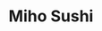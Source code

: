 ---
layout: place
title: "Miho Sushi"
permalink: /california/tarzana/miho-sushi.html
stateAbbr: CA
stateName: California
cityName: Tarzana
place_id: ChIJydqfIPeZwoARXHAejHmvAoE
photos:
  - name: >-
      places/ChIJydqfIPeZwoARXHAejHmvAoE/photos/AeeoHcKPU8dPHmru1GN9-yZqCf8ufjDvlQ4-GFBcDtupqgJJarLl1sw2QUXZv4Du5oSfmh5WotCGyiXdoyVv7dwBm_uyxSx0Wp3KkdTvPAtICNG0Sxgk1RK2gUdsCtIUVIsG0UdgLPLgtRBxKp7Bb_RAmiktcE1Rcp4i2DjgxO_AyGA1E1VCpblVm-FXQfO0buPmBcjpfIlmU95hkWWypkoUxKUor5JAQPdfdGvSiUDvp-hFrrhhcNfKPm1yIBhrTIVf8rOMjjt0yk8uxlfVfJZsCKwNIYAP5A7-zWnsrslWnWdWb73siGrzWEdIDpKKgZUJZxTRNZJ-jhyEpibjnuT46lG4ccS36gBZQqXvLaBVO9-PmSTTLgoaS2llHzSpIQhQ8NJApp39l7FgyBq0oJOgcLkLqurclptoMuKaeVSV-28sSQ
    widthPx: 2252
    heightPx: 4000
    authorAttributions:
      - displayName: Michael Mah (MIKE MAH)
        uri: https://maps.google.com/maps/contrib/105535836831712617974
        photoUri: >-
          https://lh3.googleusercontent.com/a-/ALV-UjXWamskU6ACYKFme6rzPqW3m5w0AdfX_Rgat_zUVCzNi-MA2MNcgQ=s100-p-k-no-mo
    flagContentUri: >-
      https://www.google.com/local/imagery/report/?cb_client=maps_api_places.places_api&image_key=!1e10!2sCIHM0ogKEICAgICBlNT4JA&hl=en-US
    googleMapsUri: >-
      https://www.google.com/maps/place//data=!3m4!1e2!3m2!1sCIHM0ogKEICAgICBlNT4JA!2e10!4m2!3m1!1s0x80c299f7209fdac9:0x8102af798c1e705c
  - name: >-
      places/ChIJydqfIPeZwoARXHAejHmvAoE/photos/AeeoHcItrtd70IrNER0L0_FAFxeMDC3RLQcfV74M4On0-fCPlspXYfLVvumI61kL6TfTMA7F65eJvM9Ofn3Hw0bbq2h-Dnp3-pQCRxhyJSY4n0vUuVocxgLBVuooYKd_bJeKSJczrt34fGzHi24HHnVrwf6g_NFb0NnDfcuzcUER_wSsJqnOISnr6G_6VMFq2T80cckqJyX9vwxc5WwgTagmAfL6i30SK95yt9nal6hTzn9tBut7exQGXNkiqyCk_YIgqqY6r952ACVktZp88zoUgyW2ujIheA9sPj9xNInuQvSpsSEcWKQ-EaR8rX4EIVpLYPGAlVrEQiGmxAK0TA-6p7M3o3e5BXMmyQayiMhz7_9AVHrQd5a2Y-7PxyuwYCQaG2cu1ZwwyisvEk6zkr61xZyzI95p4JHF6_vB4sn0ogIHyQ
    widthPx: 3840
    heightPx: 2160
    authorAttributions:
      - displayName: maya
        uri: https://maps.google.com/maps/contrib/111703793159844047404
        photoUri: >-
          https://lh3.googleusercontent.com/a-/ALV-UjXm5FXmvDtMq_cKataBfRHKnatZt_HETEJXpraphuzabEUV2ov3=s100-p-k-no-mo
    flagContentUri: >-
      https://www.google.com/local/imagery/report/?cb_client=maps_api_places.places_api&image_key=!1e10!2sCIHM0ogKEICAgIDj6vXQBQ&hl=en-US
    googleMapsUri: >-
      https://www.google.com/maps/place//data=!3m4!1e2!3m2!1sCIHM0ogKEICAgIDj6vXQBQ!2e10!4m2!3m1!1s0x80c299f7209fdac9:0x8102af798c1e705c
  - name: >-
      places/ChIJydqfIPeZwoARXHAejHmvAoE/photos/AeeoHcJorJ-xVM2pJ0Fef5A1Fng6gVm9nDg4dhQTKry7rwg8kZL7pirYMueo4RLT_kw2g4Y-SlVIsXGVyX1y-i-zpNObr6RIVicNJfvzzLSlnv6eP7bcvxwozX0sxBLdS48pyI2_-7jvk6tcDuOZI8HGlO81aGLhIzY9EytjJEWSCuBQOJxHfxv1aNPMisKhdNUWnc8DZNjS88eY_23OGta8jxAct5Qi1LcSIzxJobxGIp9SgxWb3h9xJNvFtiMtRshpSo9YXtNaJqLbPhyiIpXpoKYnm8vKVcx2GU94EcYFG6G9hl-n8mBEUiiclkiD9lrJRGqqTKUxaxjX_ySbzUE0ZAra8dQbdiqYPkdzbFIvXiasPaChwp1qzGTTU1-o4G6GVeQwsaKPuGqryXnD6wKdLJXEtkDKoYjW6amZRqFCMpevFOI
    widthPx: 4000
    heightPx: 3000
    authorAttributions:
      - displayName: Armen Tatiyants
        uri: https://maps.google.com/maps/contrib/105781324425893913328
        photoUri: >-
          https://lh3.googleusercontent.com/a-/ALV-UjWFJvEcy33cs0Nuta40Ia30MoTFTRkxFs1iDLfjHy0iiEGzsYDq=s100-p-k-no-mo
    flagContentUri: >-
      https://www.google.com/local/imagery/report/?cb_client=maps_api_places.places_api&image_key=!1e10!2sCIHM0ogKEICAgID7wr_X5gE&hl=en-US
    googleMapsUri: >-
      https://www.google.com/maps/place//data=!3m4!1e2!3m2!1sCIHM0ogKEICAgID7wr_X5gE!2e10!4m2!3m1!1s0x80c299f7209fdac9:0x8102af798c1e705c
  - name: >-
      places/ChIJydqfIPeZwoARXHAejHmvAoE/photos/AeeoHcJmPhO7ORibbPyQv7VdzKkkmMe47Q_QkCg7i49Vt7Xzb69C5L-LP2HMpr6sfsiQlHakvK_z1UNVdszKY54PVeCqGbpVlXBUFzi8KiMuU5eTceFoXLTZBq2noW2ZOFSPQWQbPfFst6sXg27nzKjrnAsFVShn3SpkfkXGZjFE3iq_R8O8KVZtEvOx7ek28nyVqKTTCFbQu2VhJbE_ExVzNILb2tWcrYfDeHVGncgCguki6VJblPKBfXV9in87odoWxV8_d1huVg1tuvPxQ-2GxQmq0ZtxT4pMVn72_jan4mhkyJBQvm0xALP3LNWY6XyzTDk8qxTdcMw8HpHbjT6NT7Zc_WEVSG3OVtpFiugc1Xnj1g0bXp-VCXy9F4Eivu38dGQqAKV3-R9evrN1cK2wr-OYrBHKeYgt8ONTj2cQt_UkLDRY
    widthPx: 4000
    heightPx: 3000
    authorAttributions:
      - displayName: Andrew Winner
        uri: https://maps.google.com/maps/contrib/110268062842045608859
        photoUri: >-
          https://lh3.googleusercontent.com/a-/ALV-UjUkJGDA59QAN-kBvjZjOUKKnW-_WZsjddgn-Q7o4SCPL_83fvZyCg=s100-p-k-no-mo
    flagContentUri: >-
      https://www.google.com/local/imagery/report/?cb_client=maps_api_places.places_api&image_key=!1e10!2sCIHM0ogKEICAgICR6KuJ_AE&hl=en-US
    googleMapsUri: >-
      https://www.google.com/maps/place//data=!3m4!1e2!3m2!1sCIHM0ogKEICAgICR6KuJ_AE!2e10!4m2!3m1!1s0x80c299f7209fdac9:0x8102af798c1e705c
  - name: >-
      places/ChIJydqfIPeZwoARXHAejHmvAoE/photos/AeeoHcK8kkKeHm0TYafpP2vo4alryDWUGA8y9ATEAhPnUKA8X4oFBfI1E-FKl2yw7L5RCoNtefEC3pIDMGtPNn-nHfEskioUcPF0xxL5d0yZ8A9ie1s846Y2q2_QWs5HygHtZ2suQdElqCyNbf9yFoQmkk88iC12bgJATHM4e0Pfk3X5-vusv1F7_LeV6fWOhnbit3TwCeEfRxjVrEjuSZKpEd7JePJtDEGisusCegRRI41b4fw1qXhz2xOvZmSvRNb1FCAN98sDbRmg9Lf28EB0oHyyZ7KTi_-Afknq3d_8Cykno5tQXBrnESpu00WU5_nXP6LSvH1Ql7aVdrJUtzxdF8grXCh43DyieNQLeorC-M-YTHf3Bz_h0-VE_HQnukz_Cs9hbTHutJlU8UIjMlmh8h2DHvs_5uVev0dnMviUCenTiMEu
    widthPx: 3472
    heightPx: 4624
    authorAttributions:
      - displayName: Aleksei Trifonenko
        uri: https://maps.google.com/maps/contrib/112346111952147380903
        photoUri: >-
          https://lh3.googleusercontent.com/a-/ALV-UjWPZ73YWJ0p_0GQ_TlKkY-9sv9KYymzW-FMjeH1jleBYL4mAPuiag=s100-p-k-no-mo
    flagContentUri: >-
      https://www.google.com/local/imagery/report/?cb_client=maps_api_places.places_api&image_key=!1e10!2sCIHM0ogKEICAgICT04mI8QE&hl=en-US
    googleMapsUri: >-
      https://www.google.com/maps/place//data=!3m4!1e2!3m2!1sCIHM0ogKEICAgICT04mI8QE!2e10!4m2!3m1!1s0x80c299f7209fdac9:0x8102af798c1e705c
  - name: >-
      places/ChIJydqfIPeZwoARXHAejHmvAoE/photos/AeeoHcIqLJww38g3e46AIfxdpmlHb2bf3pXobVQeA91A7OsthEvRsXcowlRDpwdA0H2tsOy_tJNWP9XyBqDbKW5U5i6xrbZmsuDcpDuoiXGkZ3nj0O_-HktPETtrxG5L_LmeLYVfTDqyB27By04mJg01JtXvpIptGNTFQES9mGx3fpIPQBLMXenyIjvnVBVUgoZ71mGJJvX5KyrdzsaHx9XYBMdXve74ELDRO7z2cQi9aIIQxCFFLjPeEveRfdSZqNIWCmzsQ00lHi8PLdJghG6aX3OAQYsZbkjPoMgpNui5K0bJWwvZqXmcM9O6kbVudYFKP8X8Dh0hPQ5GlToOdPQG82_IpfLvrMBc04zyHBVT0jlHZtmuqN7Qpn-R8MttgnQw2Xz6JYRMRe6yzqFEX8pgAxV072bEjNB0OUVPMHeqB1c
    widthPx: 3024
    heightPx: 4032
    authorAttributions:
      - displayName: Elizabeth Ulloa
        uri: https://maps.google.com/maps/contrib/106028886481540792728
        photoUri: >-
          https://lh3.googleusercontent.com/a-/ALV-UjXq0waC7BzEGhL3HyJ_DGoOyWocxCQvGgT1cqrL3VYOn5ZFO1gVvg=s100-p-k-no-mo
    flagContentUri: >-
      https://www.google.com/local/imagery/report/?cb_client=maps_api_places.places_api&image_key=!1e10!2sCIHM0ogKEICAgID3tMb-WQ&hl=en-US
    googleMapsUri: >-
      https://www.google.com/maps/place//data=!3m4!1e2!3m2!1sCIHM0ogKEICAgID3tMb-WQ!2e10!4m2!3m1!1s0x80c299f7209fdac9:0x8102af798c1e705c
  - name: >-
      places/ChIJydqfIPeZwoARXHAejHmvAoE/photos/AeeoHcJlofz7_WTSeXfwKvqC6wf0KzRV3XRDOjTmkgpC79W2cGywxrNuQt4GMBz5IcFVggi4OKvkxYEXDRYA3yXzv5ncrQHwDeaxQBLe9JR9OpaCnqPZfa2LUBk5pUpQDs1Yd8Rlw4OI0gTwMQ7z44gOnDPyyRPHDO8u17QoHrDxA_OYUgaIC7V4s5559uxP_5yse21I3bJE_c1QmXH0LJUoBnzsBjc1NCOcEzsBoJYCiMSiNBbnX35Q06sisiLYPy0gODiU6QmO2O5TUkn0IwGYVg57oF5Xv47NneGqU-vBzOlAhauz5SS5dJQUKhNkwD3NtBSKR0tzxGR9mCqYXI-u4PRPvyE11S6zVb2t8FjBi04oV23eP1_XwEA6QseSaZRp0ekxWE0Q_7M__uQTbdYJnwvYhQDJDxzf3kfmkuLoySOze1g-
    widthPx: 3024
    heightPx: 4032
    authorAttributions:
      - displayName: Nikolay Filichkin
        uri: https://maps.google.com/maps/contrib/114326988376629449369
        photoUri: >-
          https://lh3.googleusercontent.com/a-/ALV-UjVUwlhbETShCRUZkylZk3mLw01saQPx_uh4SxSzOTij6c2uYac-=s100-p-k-no-mo
    flagContentUri: >-
      https://www.google.com/local/imagery/report/?cb_client=maps_api_places.places_api&image_key=!1e10!2sCIHM0ogKEICAgIDO3Mux9wE&hl=en-US
    googleMapsUri: >-
      https://www.google.com/maps/place//data=!3m4!1e2!3m2!1sCIHM0ogKEICAgIDO3Mux9wE!2e10!4m2!3m1!1s0x80c299f7209fdac9:0x8102af798c1e705c
  - name: >-
      places/ChIJydqfIPeZwoARXHAejHmvAoE/photos/AeeoHcKvuyUV94FYsgrTlpxExsTMgwrJJ01bZ6vMptA3_dJUG0VDaxSWfTdF-HCXSqnPKFw7ubvpEiYjlr-lp5Dv2Js71QMKlaVUb5YXYgVQM29zSJgd7B9lPcjZPs3JsVyeSeSxXoTW8_EttxHMq4vD-qP3l5R1yR_5M5D-bZDcWYMr8v3iQnXHkCWAMwJlezqkcOF8zOkyaLPxVPwp6En6x4FNtJF6mL6vVllyeMALD0C8qr-hFI-k5NFcpDVhSnruRzrc38NxIpygjDmSxP0rpI0-JowIUMdHjXUMYcBYqaPg53Nk4owXhAHMM3lbwLVk1aAsW1xvljwgtbiZO9GeKbn-jwaa6RvLl08A0ETEaSQFsjFJC6g9uHmJlyp_Nak6SnA7ydNBB6ZQY8RGjxNBzUsuQ29IdoBlsJlQsalT5kNR41u_
    widthPx: 3840
    heightPx: 2160
    authorAttributions:
      - displayName: maya
        uri: https://maps.google.com/maps/contrib/111703793159844047404
        photoUri: >-
          https://lh3.googleusercontent.com/a-/ALV-UjXm5FXmvDtMq_cKataBfRHKnatZt_HETEJXpraphuzabEUV2ov3=s100-p-k-no-mo
    flagContentUri: >-
      https://www.google.com/local/imagery/report/?cb_client=maps_api_places.places_api&image_key=!1e10!2sCIHM0ogKEICAgIDj6vXQ9wE&hl=en-US
    googleMapsUri: >-
      https://www.google.com/maps/place//data=!3m4!1e2!3m2!1sCIHM0ogKEICAgIDj6vXQ9wE!2e10!4m2!3m1!1s0x80c299f7209fdac9:0x8102af798c1e705c
  - name: >-
      places/ChIJydqfIPeZwoARXHAejHmvAoE/photos/AeeoHcIxxurI1UUa7kb7DzlqG_IlCCTwivfPFlRx9h3i6DImyL2DemV_7nu-zExTWTq_08dy2pTBzZD8oHKbSVzqfxgk__2VGlDwFw-Ac_4yPDs9hpu_BpM-9VZZYE-YhoR_JgL97DcUFbuW2sdefcQLHwMH_F-2TpOF3aMnDuazw1mXABoMiBdCTc8EZUpCgSns_jaACPcruMkh7VWa-SU5MgetRNOeqYg69ajs-uempy8WlwLCb0mQOxxz_-N4qtWuaUdhNStXUK9OskOj-UgjpQ4LW2DHBAXqafc2_k9LC5XhzvDCGluKwqplGivgrKJDDXfb1dOzSeyWolCaDiMJorwD5R0hbwlzgLlLuyMBSkAFbhdipru857BW7NJj1v_ueSGbGczsjGqI_s3oU9_CSxCY3Q0nY6U3DOhBN87x_hgfuNeU
    widthPx: 4032
    heightPx: 3024
    authorAttributions:
      - displayName: fenny w (wiryo cpa)
        uri: https://maps.google.com/maps/contrib/117640799855062060923
        photoUri: >-
          https://lh3.googleusercontent.com/a-/ALV-UjWT8hTzLo2h3AsbqPofILJowbbPH22PpbG82eB76iUy6xG6M3rS8w=s100-p-k-no-mo
    flagContentUri: >-
      https://www.google.com/local/imagery/report/?cb_client=maps_api_places.places_api&image_key=!1e10!2sCIHM0ogKEICAgICE8KuN8QE&hl=en-US
    googleMapsUri: >-
      https://www.google.com/maps/place//data=!3m4!1e2!3m2!1sCIHM0ogKEICAgICE8KuN8QE!2e10!4m2!3m1!1s0x80c299f7209fdac9:0x8102af798c1e705c
  - name: >-
      places/ChIJydqfIPeZwoARXHAejHmvAoE/photos/AeeoHcLTNSATCcGbZeLOO-V5RJGyaS1O7oz3nc1oqb-_PEU9QU6FLLtxiGl47cGh3RMmLm57ZB5wlw4gc_eion5hx97cgumxR39krzRQ8dkbcJPqXQqJoS-Tl_Kbnz1AuJQLPtdlYZ6EI0zEhFJEhsdspxNN1iNxhHiPA7Pnu62iasDXBYEsCEt3BVfx1R5-rdUY_T6LdSbzYNTXgacQ3n2ESyteubqO7-V97mnt4n-_zOytmbDJ7sSn6s7aJ2rwcpIpDjcfyYCCXhnpr0hTLbpfC02cW8Ek2eBwk_Sp7GBV05ucQE_vlW9J4SuQXtT1FtcjX1GiuHxy7sdYsT3kswQivZ4zz5ogEbhZuoqX_Xzy2ZDEK4qTDYcM--GFdmbn0vkFsCI_GwJUZj2qi4Wji81z2kYMRuYxw5xv70Zc0lhJ2yD24w
    widthPx: 3000
    heightPx: 4000
    authorAttributions:
      - displayName: Xtina D.
        uri: https://maps.google.com/maps/contrib/115908040321306247253
        photoUri: >-
          https://lh3.googleusercontent.com/a-/ALV-UjXzQIEXcEh8wpabNVJasO8psS_MOVgBm4_rMn3--kSOqsUn8ZdZjg=s100-p-k-no-mo
    flagContentUri: >-
      https://www.google.com/local/imagery/report/?cb_client=maps_api_places.places_api&image_key=!1e10!2sCIHM0ogKEICAgICz8b_YbQ&hl=en-US
    googleMapsUri: >-
      https://www.google.com/maps/place//data=!3m4!1e2!3m2!1sCIHM0ogKEICAgICz8b_YbQ!2e10!4m2!3m1!1s0x80c299f7209fdac9:0x8102af798c1e705c
address: 18373 Ventura Blvd, Tarzana, CA 91356, USA
street: 18373 Ventura Blvd
city: Tarzana
state: CA
zip: '91356'
country: USA
neighborhood: Tarzana
latitude: '34.168436'
longitude: '-118.532825'
accessibility_options:
  wheelchairAccessibleParking: true
  wheelchairAccessibleEntrance: true
  wheelchairAccessibleRestroom: true
  wheelchairAccessibleSeating: true
business_status: OPERATIONAL
name: Miho Sushi
google_maps_links:
  directionsUri: >-
    https://www.google.com/maps/dir//''/data=!4m7!4m6!1m1!4e2!1m2!1m1!1s0x80c299f7209fdac9:0x8102af798c1e705c!3e0
  placeUri: https://maps.google.com/?cid=9296185517422833756
  writeAReviewUri: >-
    https://www.google.com/maps/place//data=!4m3!3m2!1s0x80c299f7209fdac9:0x8102af798c1e705c!12e1
  reviewsUri: >-
    https://www.google.com/maps/place//data=!4m4!3m3!1s0x80c299f7209fdac9:0x8102af798c1e705c!9m1!1b1
  photosUri: >-
    https://www.google.com/maps/place//data=!4m3!3m2!1s0x80c299f7209fdac9:0x8102af798c1e705c!10e5
primary_type: Sushi Restaurant
opening_hours:
  regular: null
  current: null
secondary_opening_hours:
  regular:
    weekdayDescriptions: null
    type: null
  current:
    weekdayDescriptions: null
    type: null
phone: (818) 708-3220
price_level: null
price_range: $30 &ndash; $50
rating: '4.5'
rating_count: 150
website: null
description: null
reviews: null
parking_options: null
payment_options: null
allow_dogs: null
curbside_pickup: null
delivery: null
dine_in: null
good_for_children: null
good_for_groups: null
good_for_sports: null
live_music: null
menu_for_children: null
outdoor_seating: null
reservable: null
restroom: null
serves_beer: null
serves_breakfast: null
serves_brunch: null
serves_cocktails: null
serves_coffee: null
serves_dinner: null
serves_dessert: null
serves_lunch: null
serves_vegetarian_food: null
serves_wine: null
takeout: null

---